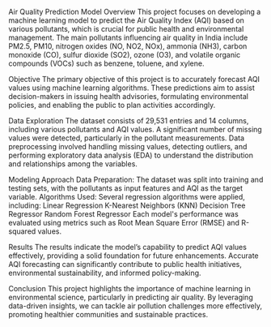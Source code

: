 Air Quality Prediction Model
Overview
This project focuses on developing a machine learning model to predict the Air Quality Index (AQI) based on various pollutants, which is crucial for public health and environmental management. The main pollutants influencing air quality in India include PM2.5, PM10, nitrogen oxides (NO, NO2, NOx), ammonia (NH3), carbon monoxide (CO), sulfur dioxide (SO2), ozone (O3), and volatile organic compounds (VOCs) such as benzene, toluene, and xylene.

Objective
The primary objective of this project is to accurately forecast AQI values using machine learning algorithms. These predictions aim to assist decision-makers in issuing health advisories, formulating environmental policies, and enabling the public to plan activities accordingly.

Data Exploration
The dataset consists of 29,531 entries and 14 columns, including various pollutants and AQI values. A significant number of missing values were detected, particularly in the pollutant measurements. Data preprocessing involved handling missing values, detecting outliers, and performing exploratory data analysis (EDA) to understand the distribution and relationships among the variables.

Modeling Approach
Data Preparation: The dataset was split into training and testing sets, with the pollutants as input features and AQI as the target variable.
Algorithms Used: Several regression algorithms were applied, including:
Linear Regression
K-Nearest Neighbors (KNN)
Decision Tree Regressor
Random Forest Regressor
Each model's performance was evaluated using metrics such as Root Mean Square Error (RMSE) and R-squared values.

Results
The results indicate the model’s capability to predict AQI values effectively, providing a solid foundation for future enhancements. Accurate AQI forecasting can significantly contribute to public health initiatives, environmental sustainability, and informed policy-making.

Conclusion
This project highlights the importance of machine learning in environmental science, particularly in predicting air quality. By leveraging data-driven insights, we can tackle air pollution challenges more effectively, promoting healthier communities and sustainable practices.


